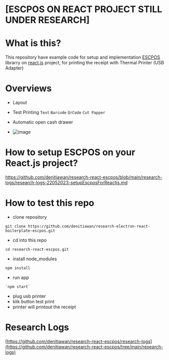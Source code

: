 
# [ESCPOS ON REACT PROJECT STILL UNDER RESEARCH]

# What is this?
This repository have example code for setup and implementation [ESCPOS](https://github.com/song940/node-escpos) librarry on [react.js](https://create-react-app.dev/) project, for printing the receipt with Thermal Printer (USB Adapter)

# Overviews
- Layout

- Test Printing `Text` `Barcode` `QrCode` `Cut Papper`

- Automatic open cash drawer 
- ![image](https://github.com/denitiawan/research-electron-react-boilerplate-printthermal/assets/11941308/3d80eb77-30ec-465a-a0ab-95be98bc20bf)

# How to setup ESCPOS on your React.js project?
https://github.com/denitiawan/research-react-escpos/blob/main/research-logs/research-logs-22052023-setupEscposForReactjs.md


# How to test this repo
- clone repository
```
git clone https://github.com/denitiawan/research-electron-react-boilerplate-escpos.git
```
- cd into this repo 
```
cd research-react-escpos.git
```
- install node_modules
 ```
 npm install
 ```
- run app 
```
`npm start`
```
- plug usb printer
- klik button test print
- printer will printout the receipt

# Research Logs
[https://github.com/denitiawan/research-react-escpos/research-logs](https://github.com/denitiawan/research-react-escpos/tree/main/research-logs)

